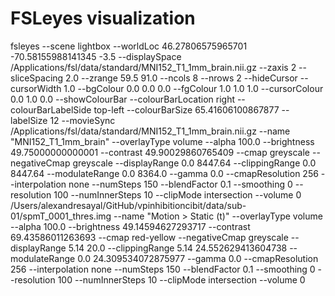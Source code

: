 # FSLeyes visualization

fsleyes --scene lightbox --worldLoc 46.27806575965701 -70.58155988141345 -3.5 --displaySpace /Applications/fsl/data/standard/MNI152_T1_1mm_brain.nii.gz --zaxis 2 --sliceSpacing 2.0 --zrange 59.5 91.0 --ncols 8 --nrows 2 --hideCursor --cursorWidth 1.0 --bgColour 0.0 0.0 0.0 --fgColour 1.0 1.0 1.0 --cursorColour 0.0 1.0 0.0 --showColourBar --colourBarLocation right --colourBarLabelSide top-left --colourBarSize 65.41606100867877 --labelSize 12 --movieSync /Applications/fsl/data/standard/MNI152_T1_1mm_brain.nii.gz --name "MNI152_T1_1mm_brain" --overlayType volume --alpha 100.0 --brightness 49.75000000000001 --contrast 49.90029860765409 --cmap greyscale --negativeCmap greyscale --displayRange 0.0 8447.64 --clippingRange 0.0 8447.64 --modulateRange 0.0 8364.0 --gamma 0.0 --cmapResolution 256 --interpolation none --numSteps 150 --blendFactor 0.1 --smoothing 0 --resolution 100 --numInnerSteps 10 --clipMode intersection --volume 0 /Users/alexandresayal/GitHub/vpinhibitioncibit/data/sub-01/spmT_0001_thres.img --name "Motion > Static (t)" --overlayType volume --alpha 100.0 --brightness 49.14594627293717 --contrast 69.43586011263693 --cmap red-yellow --negativeCmap greyscale --displayRange 5.14 20.0 --clippingRange 5.14 24.552629413604738 --modulateRange 0.0 24.309534072875977 --gamma 0.0 --cmapResolution 256 --interpolation none --numSteps 150 --blendFactor 0.1 --smoothing 0 --resolution 100 --numInnerSteps 10 --clipMode intersection --volume 0
